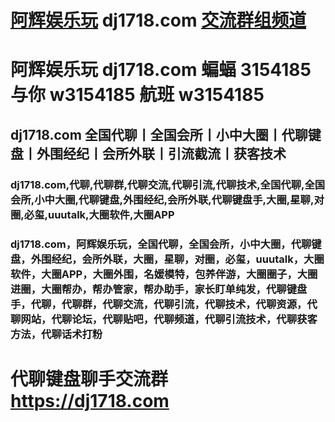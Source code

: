 # [阿辉娱乐玩](https://dj1718.com) dj1718.com [交流群组频道](https://docs.qq.com/doc/DUk9GQ2ZBQkVpTk95?is_no_hook_redirect=1)

# 阿辉娱乐玩 dj1718.com 蝙蝠 3154185 与你 w3154185 航班 w3154185 

## dj1718.com 全国代聊丨全国会所丨小中大圈丨代聊键盘丨外围经纪丨会所外联丨引流截流丨获客技术

### dj1718.com,代聊,代聊群,代聊交流,代聊引流,代聊技术,全国代聊,全国会所,小中大圈,代聊键盘,外围经纪,会所外联,代聊键盘手,大圈,星聊,对圈,必玺,uuutalk,大圈软件,大圈APP

### dj1718.com，阿辉娱乐玩，全国代聊，全国会所，小中大圈，代聊键盘，外围经纪，会所外联，大圈，星聊，对圈，必玺，uuutalk，大圈软件，大圈APP，大圈外围，名媛模特，包养伴游，大圈圈子，大圈进圈，大圈帮办，帮办管家，帮办助手，家长盯单纯发，代聊键盘手，代聊，代聊群，代聊交流，代聊引流，代聊技术，代聊资源，代聊网站，代聊论坛，代聊贴吧，代聊频道，代聊引流技术，代聊获客方法，代聊话术打粉

# 代聊键盘聊手交流群 https://dj1718.com
